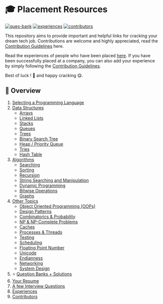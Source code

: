 # 🎓 Placement Resources

[![ques-bank](https://img.shields.io/badge/Quick%20Link-Question%20Bank%20+%20Solutions-1225ff.svg)](https://github.com/anishLearnsToCode/placement-resources#-experiences)
[![experiences](https://img.shields.io/badge/Quick%20Link-Experiences-1f72ff.svg)](https://github.com/anishLearnsToCode/placement-resources#-experiences)
[![contributors](https://img.shields.io/badge/Quick%20Link-Contributors-1f72ff.svg)](https://github.com/anishLearnsToCode/placement-resources#-contributors)

This repository aims to provide important and helpful links for cracking your dream tech job. Contributions are welcome 
and highly appreciated, read the [Contribution Guidelines](CONTRIBUTING.md) here.

Read the experiences of people who have been placed 
[here](#-experiences). If you have been successfully placed at a company, you can also add your 
experience by simply following the [Contribution Guidelines](CONTRIBUTING.md).

Best of luck ! 🎢 and happy cracking 😋.

## 📖 Overview
1. [Selecting a Programming Language]()
1. [Data Structures]()
    - [Arrays]()
    - [Linked Lists]()
    - [Stacks]()
    - [Queues]()
    - [Trees]()
    - [Binary Search Tree]()
    - [Heap / Priority Queue]()
    - [Tries]()
    - [Hash Table]()
1. [Algorithms]()
    - [Searching]()
    - [Sorting]()
    - [Recursion]()
    - [String Searching and Manipulation]()
    - [Dynamic Programming]()
    - [Bitwise Operations]()
    - [Graphs]()
1. [Other Topics]()
    - [Object Oriented Programming (OOPs)]()
    - [Design Patterns]()
    - [Combinatorics & Probability]()
    - [NP & NP-Complete Problems]()
    - [Caches]()
    - [Processes & Threads]()
    - [Testing]()
    - [Scheduling]()
    - [Floating Point Number]()
    - [Unicode]()
    - [Endianness]()
    - [Networking]()
    - [System Design]()
1. ⭐ [Question Banks + Solutions]()
1. [Your Resume]()
1. [A few Interview Questions]()
1. [Experiences]()
1. [Contributors]()
